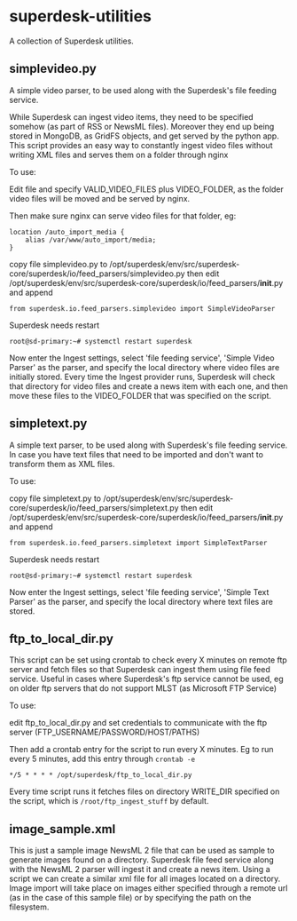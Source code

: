 # superdesk-utilities

A collection of Superdesk utilities.


## simplevideo.py
A simple video parser, to be used along with the Superdesk's file feeding service.

While Superdesk can ingest video items, they need to be specified somehow (as part of RSS or NewsML files).
Moreover they end up being stored in MongoDB, as GridFS objects, and get served by the python app.
This script provides an easy way to constantly ingest video files without writing XML files and serves them on a folder through nginx

To use:

Edit file and specify VALID_VIDEO_FILES plus VIDEO_FOLDER, as the folder video files will be moved and be served by nginx.

Then make sure nginx can serve video files for that folder, eg:

```
location /auto_import_media {
    alias /var/www/auto_import/media;
}
```
copy file simplevideo.py to /opt/superdesk/env/src/superdesk-core/superdesk/io/feed_parsers/simplevideo.py
then edit /opt/superdesk/env/src/superdesk-core/superdesk/io/feed_parsers/__init__.py and append

```
from superdesk.io.feed_parsers.simplevideo import SimpleVideoParser
```

Superdesk needs restart

```
root@sd-primary:~# systemctl restart superdesk
```

Now enter the Ingest settings, select 'file feeding service', 'Simple Video Parser' as the parser, and specify the local directory where video files are initially stored. Every time the Ingest provider runs, Superdesk will check that directory for video files and create a news item with each one, and then move these files to the VIDEO_FOLDER that was specified on the script.


## simpletext.py

A simple text parser, to be used along with Superdesk's file feeding service. In case you have text files that need to be imported and don't want to transform them as XML files.


To use:

copy file simpletext.py to /opt/superdesk/env/src/superdesk-core/superdesk/io/feed_parsers/simpletext.py
then edit /opt/superdesk/env/src/superdesk-core/superdesk/io/feed_parsers/__init__.py and append

```
from superdesk.io.feed_parsers.simpletext import SimpleTextParser
```

Superdesk needs restart

```
root@sd-primary:~# systemctl restart superdesk
```

Now enter the Ingest settings, select 'file feeding service', 'Simple Text Parser' as the parser, and specify the local directory where text files are stored.


## ftp_to_local_dir.py

This script can be set using crontab to check every X minutes on remote ftp server and fetch files
so that Superdesk can ingest them using file feed service.
Useful in cases where Superdesk's ftp service cannot be used,
 eg on older ftp servers that do not support MLST (as Microsoft FTP Service)


To use:

edit ftp_to_local_dir.py and set credentials to communicate with the ftp server (FTP_USERNAME/PASSWORD/HOST/PATHS)

Then add a crontab entry for the script to run every X minutes. Eg to run every 5 minutes, add this entry through `crontab -e`

```
*/5 * * * * /opt/superdesk/ftp_to_local_dir.py
```

Every time script runs it fetches files on directory WRITE_DIR specified on the script, which is `/root/ftp_ingest_stuff` by default.


## image_sample.xml

This is just a sample image NewsML 2 file that can be used as sample to generate images found on a directory. Superdesk file feed service along with the NewsML 2 parser will ingest it and create a news item. Using a script we can create a similar xml file for all images located on a directory.
Image import will take place on images either specified through a remote url (as in the case of this sample file) or by specifying the path on the filesystem.
